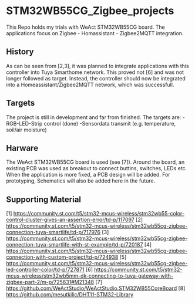 # STM32WB55CG_Zigbee_projects
This Repo holds my trials with WeAct STM32WB55CG board. The applications focus on Zigbee - Homassistant - Zigbee2MQTT integration.

## History
As can be seen from [2,3], it was planned to integrate applications with this controller into Tuya Smarthome network. This proved not [6] and was not longer followed as target.
Instead, the controller should now be integrated into a Homeassistant/Zigbee2MQTT network, which was successfull.

## Targets
The project is still in development and far from finished.
The targets are:
-RGB-LED-Strip control (done)
-Sensordata transmit (e.g. temperature, soil/air moisture)

## Harware
The WeAct STM32WB55CG board is used (see [7]).
Around the board, an existing PCB was used as breakout to connect buttins, switches, LEDs etc.
When the application is more fixed, a PCB design will be added.
For prototyping, Schematics will also be added here in the future.

## Supporting Material
[1] https://community.st.com/t5/stm32-mcus-wireless/stm32wb55-color-control-cluster-gives-an-assertion-error/td-p/117097
[2] https://community.st.com/t5/stm32-mcus-wireless/stm32wb55cg-zigbee-connection-tuya-smartlife/td-p/717976
[3] https://community.st.com/t5/stm32-mcus-wireless/stm32wb55cg-zigbee-connection-tuya-smartlife-with-st-example/td-p/720187
[4] https://community.st.com/t5/stm32-mcus-wireless/stm32wb55cg-zigbee-connection-with-custom-project/td-p/724938
[5] https://community.st.com/t5/stm32-mcus-wireless/stm32wb55cg-zigbee-led-controller-color/td-p/727871
[6] https://community.st.com/t5/stm32-mcus-wireless/stm32wb5mm-dk-connecting-to-tuya-gateway-with-zigbee-part-2/m-p/725631#M21348
[7] https://github.com/WeActStudio/WeActStudio.STM32WB55CoreBoard
[8] https://github.com/mesutkilic/DHT11-STM32-Library
